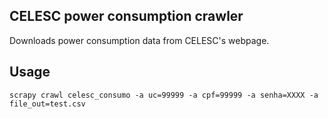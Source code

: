 CELESC power consumption crawler
--------------------------------

Downloads power consumption data from CELESC's webpage. 


Usage
-----

    scrapy crawl celesc_consumo -a uc=99999 -a cpf=99999 -a senha=XXXX -a file_out=test.csv